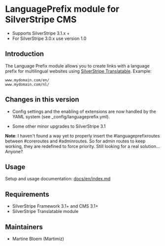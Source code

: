 # LanguagePrefix module for SilverStripe CMS #

 * Supports SilverStripe 3.1.x + 
 * For SilverStripe 3.0.x use version 1.0

## Introduction ##

The Language Prefix module allows you to create links with a language prefix
for multilingual websites using [SilverStripe Translatable](https://github.com/silverstripe/silverstripe-translatable). Example:
 
	www.mydomain.com/en/
 	www.mydomain.com/nl/

## Changes in this version
 * Config settings and the enabling of extensions are now handled by the YAML system (see _config/languageprefix.yml). 
 
 * Some other minor upgrades to SilverStripe 3.1 

**Note**: I haven't found a way yet to properly insert the #languageprefixroutes between #coreroutes and #adminroutes. So for admin routes to keep working, they are redefined to force priority. Still looking for a real solution… Anyone?   

## Usage

Setup and usage documentation: [docs/en/index.md](docs/en/index.md)

## Requirements ##

 * SilverStripe Framework 3.1+ and CMS 3.1+
 * SilverStripe Translatable module

## Maintainers ##

 * Martine Bloem (Martimiz) <martine at balbus dot nl>